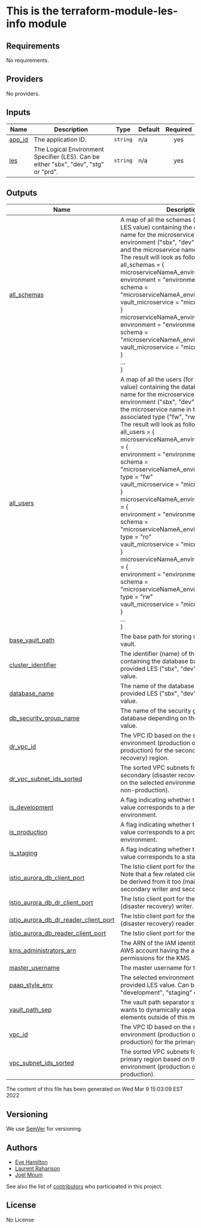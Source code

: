# This is the terraform-module-les-info module

## Requirements

No requirements.

## Providers

No providers.

## Inputs

| Name | Description | Type | Default | Required |
|------|-------------|------|---------|:--------:|
| <a name="input_app_id"></a> [app\_id](#input\_app\_id) | The application ID. | `string` | n/a | yes |
| <a name="input_les"></a> [les](#input\_les) | The Logical Environment Specifier (LES). Can be either "sbx", "dev", "stg" or "prd". | `string` | n/a | yes |

## Outputs

| Name | Description |
|------|-------------|
| <a name="output_all_schemas"></a> [all\_schemas](#output\_all\_schemas) | A map of all the schemas (for the provided LES value) containing the database schema name for the microservice, the according environment ("sbx", "dev", "stg" or "prd") and the microservice name in the vault.<br>The result will look as follow:<br>all\_schemas = {<br>  microserviceNameA\_environmentNameA = {<br>    environment = "environmentNameA"<br>    schema = "microserviceNameA\_environmentNameA"<br>    vault\_microservice = "microserviceNameA"<br>  }<br>  microserviceNameA\_environmentNameB = {<br>    environment = "environmentNameB"<br>    schema = "microserviceNameA\_environmentNameB"<br>    vault\_microservice = "microserviceNameA"<br>  }<br>...<br>} |
| <a name="output_all_users"></a> [all\_users](#output\_all\_users) | A map of all the users (for the provided LES value) containing the database schema name for the microservice, the according environment ("sbx", "dev", "stg" or "prd"), the microservice name in the vault and the associated type ("fw", "rw" or "ro").<br>The result will look as follow:<br>all\_users = {<br>  microserviceNameA\_environmentNameA\_fw = {<br>    environment = "environmentNameA"<br>    schema = "microserviceNameA\_environmentNameA"<br>    type = "fw"<br>    vault\_microservice = "microserviceNameA"<br>  }<br>  microserviceNameA\_environmentNameA\_ro = {<br>    environment = "environmentNameA"<br>    schema = "microserviceNameA\_environmentNameA"<br>    type = "ro"<br>    vault\_microservice = "microserviceNameA"<br>  }<br>  microserviceNameA\_environmentNameA\_rw = {<br>    environment = "environmentNameA"<br>    schema = "microserviceNameA\_environmentNameA"<br>    type = "rw"<br>    vault\_microservice = "microserviceNameA"<br>  }<br>...<br>} |
| <a name="output_base_vault_path"></a> [base\_vault\_path](#output\_base\_vault\_path) | The base path for storing secrets in the vault. |
| <a name="output_cluster_identifier"></a> [cluster\_identifier](#output\_cluster\_identifier) | The identifier (name) of the cluster containing the database based on the provided LES ("sbx", "dev", "stg" or "prd") value. |
| <a name="output_database_name"></a> [database\_name](#output\_database\_name) | The name of the database according to the provided LES ("sbx", "dev", "stg" or "prd") value. |
| <a name="output_db_security_group_name"></a> [db\_security\_group\_name](#output\_db\_security\_group\_name) | The name of the security group for the database depending on the provided LES value. |
| <a name="output_dr_vpc_id"></a> [dr\_vpc\_id](#output\_dr\_vpc\_id) | The VPC ID based on the selected environment (production or non-production) for the secondary (disaster recovery) region. |
| <a name="output_dr_vpc_subnet_ids_sorted"></a> [dr\_vpc\_subnet\_ids\_sorted](#output\_dr\_vpc\_subnet\_ids\_sorted) | The sorted VPC subnets for the zones in the secondary (disaster recovery) region based on the selected environment (production or non-production). |
| <a name="output_is_development"></a> [is\_development](#output\_is\_development) | A flag indicating whether the provided LES value corresponds to a development environment. |
| <a name="output_is_production"></a> [is\_production](#output\_is\_production) | A flag indicating whether the provided LES value corresponds to a production environment. |
| <a name="output_is_staging"></a> [is\_staging](#output\_is\_staging) | A flag indicating whether the provided LES value corresponds to a staging environment. |
| <a name="output_istio_aurora_db_client_port"></a> [istio\_aurora\_db\_client\_port](#output\_istio\_aurora\_db\_client\_port) | The Istio client port for the main writer.<br>Note that a few related client port values will be derived from it too (main reader, secondary writer and secondary reader). |
| <a name="output_istio_aurora_db_dr_client_port"></a> [istio\_aurora\_db\_dr\_client\_port](#output\_istio\_aurora\_db\_dr\_client\_port) | The Istio client port for the secondary (disaster recovery) writer. |
| <a name="output_istio_aurora_db_dr_reader_client_port"></a> [istio\_aurora\_db\_dr\_reader\_client\_port](#output\_istio\_aurora\_db\_dr\_reader\_client\_port) | The Istio client port for the secondary (disaster recovery) reader. |
| <a name="output_istio_aurora_db_reader_client_port"></a> [istio\_aurora\_db\_reader\_client\_port](#output\_istio\_aurora\_db\_reader\_client\_port) | The Istio client port for the main reader. |
| <a name="output_kms_administrators_arn"></a> [kms\_administrators\_arn](#output\_kms\_administrators\_arn) | The ARN of the IAM identity (role) in the AWS account having the administrator permissions for the KMS. |
| <a name="output_master_username"></a> [master\_username](#output\_master\_username) | The master username for the database. |
| <a name="output_paap_style_env"></a> [paap\_style\_env](#output\_paap\_style\_env) | The selected environment based on the provided LES value. Can be either "development", "staging" or "production". |
| <a name="output_vault_path_sep"></a> [vault\_path\_sep](#output\_vault\_path\_sep) | The vault path separator symbol if one wants to dynamically separate path elements outside of this module. |
| <a name="output_vpc_id"></a> [vpc\_id](#output\_vpc\_id) | The VPC ID based on the selected environment (production or non-production) for the primary region. |
| <a name="output_vpc_subnet_ids_sorted"></a> [vpc\_subnet\_ids\_sorted](#output\_vpc\_subnet\_ids\_sorted) | The sorted VPC subnets for the zones in the primary region based on the selected environment (production or non-production). |
The content of this file has been generated on Wed Mar  9 15:03:09 EST 2022

## Versioning

We use [SemVer](http://semver.org/) for versioning.

## Authors

* [Eve Hamilton](https://git.bnc.ca/plugins/servlet/user-contributions/hame008)
* [Laurent Raharison](https://git.bnc.ca/plugins/servlet/user-contributions/rahl002)
* [Joel Moum](https://git.bnc.ca/plugins/servlet/user-contributions/mouj010)

See also the list of [contributors](https://git.bnc.ca/plugins/servlet/graphs/activity/APP6157/terraform-module-les-info?refId=refs%2Fheads%2Ffeature%2FDTB-15784&from=2022-04-12&to=2022-05-12) who participated in this project.

## License

No License
